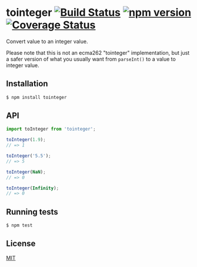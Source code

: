 # tointeger [![Build Status](https://travis-ci.org/yefremov/tointeger.svg?branch=master)](https://travis-ci.org/yefremov/tointeger) [![npm version](https://badge.fury.io/js/tointeger.svg)](https://badge.fury.io/js/tointeger) [![Coverage Status](https://coveralls.io/repos/github/yefremov/tointeger/badge.svg?branch=master)](https://coveralls.io/github/yefremov/tointeger?branch=master)

Convert value to an integer value.

Please note that this is not an ecma262 "tointeger" implementation,
but just a safer version of what you usually want from `parseInt()`
to a value to integer value.

## Installation

```bash
$ npm install tointeger
```

## API

```js
import toInteger from 'tointeger';

toInteger(1.9);
// => 1

toInteger('5.5');
// => 5

toInteger(NaN);
// => 0

toInteger(Infinity);
// => 0

```

## Running tests

```bash
$ npm test
```

## License

[MIT](LICENSE)

